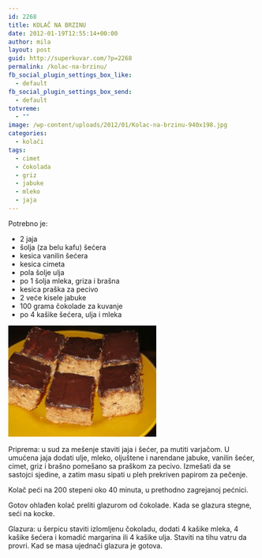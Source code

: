 ```yaml
---
id: 2268
title: KOLAČ NA BRZINU
date: 2012-01-19T12:55:14+00:00
author: mila
layout: post
guid: http://superkuvar.com/?p=2268
permalink: /kolac-na-brzinu/
fb_social_plugin_settings_box_like:
  - default
fb_social_plugin_settings_box_send:
  - default
totvreme:
  - ""
image: /wp-content/uploads/2012/01/Kolac-na-brzinu-940x198.jpg
categories:
  - kolači
tags:
  - cimet
  - čokolada
  - griz
  - jabuke
  - mleko
  - jaja
---
```

Potrebno je:

  * 2 jaja
  * šolja (za belu kafu) šećera
  * kesica vanilin šećera
  * kesica cimeta
  * pola šolje ulja
  * po 1 šolja mleka, griza i brašna
  * kesica praška za pecivo
  * 2 veće kisele jabuke
  * 100 grama čokolade za kuvanje
  * po 4 kašike šećera, ulja i mleka

<img class="alignnone size-medium wp-image-4679" title="Kolac na brzinu" src="/wp-content/uploads/2012/01/Kolac-na-brzinu-300x225.jpg" alt="" width="300" height="225" /> 

Priprema: u sud za mešenje staviti jaja i šećer, pa mutiti varjačom. U umućena jaja dodati ulje, mleko, oljuštene i narendane jabuke, vanilin šećer, cimet, griz i brašno pomešano sa praškom za pecivo. Izmešati da se sastojci sjedine, a zatim masu sipati u pleh prekriven papirom za pečenje.

Kolač peći na 200 stepeni oko 40 minuta, u prethodno zagrejanoj pećnici.

Gotov ohlađen kolač preliti glazurom od čokolade. Kada se glazura stegne, seći na kocke.

Glazura: u šerpicu staviti izlomljenu čokoladu, dodati 4 kašike mleka, 4 kašike šećera i komadić margarina ili 4 kašike ulja. Staviti na tihu vatru da provri. Kad se masa ujednači glazura je gotova.